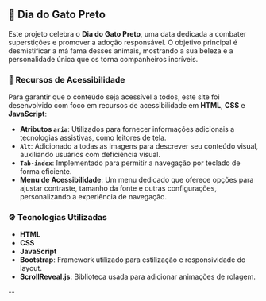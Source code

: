 ## 🐾 Dia do Gato Preto

Este projeto celebra o **Dia do Gato Preto**, uma data dedicada a combater superstições e promover a adoção responsável. O objetivo principal é desmistificar a má fama desses animais, mostrando a sua beleza e a personalidade única que os torna companheiros incríveis.

### 🌟 Recursos de Acessibilidade

Para garantir que o conteúdo seja acessível a todos, este site foi desenvolvido com foco em recursos de acessibilidade em **HTML**, **CSS** e **JavaScript**:

- **Atributos `aria`**: Utilizados para fornecer informações adicionais a tecnologias assistivas, como leitores de tela.
- **`Alt`**: Adicionado a todas as imagens para descrever seu conteúdo visual, auxiliando usuários com deficiência visual.
- **`Tab-index`**: Implementado para permitir a navegação por teclado de forma eficiente.
- **Menu de Acessibilidade**: Um menu dedicado que oferece opções para ajustar contraste, tamanho da fonte e outras configurações, personalizando a experiência de navegação.


### ⚙️ Tecnologias Utilizadas

- **HTML**
- **CSS**
- **JavaScript**
- **Bootstrap**: Framework utilizado para estilização e responsividade do layout.
- **ScrollReveal.js**: Biblioteca usada para adicionar animações de rolagem.

--
